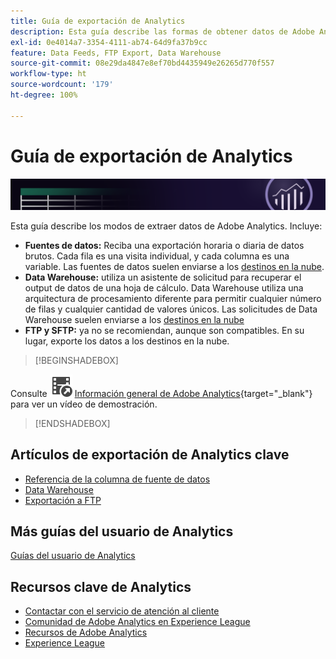 ```yaml
---
title: Guía de exportación de Analytics
description: Esta guía describe las formas de obtener datos de Adobe Analytics mediante fuentes de datos y Data Warehouse.
exl-id: 0e4014a7-3354-4111-ab74-64d9fa37b9cc
feature: Data Feeds, FTP Export, Data Warehouse
source-git-commit: 08e29da4847e8ef70bd4435949e26265d770f557
workflow-type: ht
source-wordcount: '179'
ht-degree: 100%

---
```


# Guía de exportación de Analytics

![Banner](../../assets/doc_banner_export.png)

Esta guía describe los modos de extraer datos de Adobe Analytics. Incluye:

* **Fuentes de datos:** Reciba una exportación horaria o diaria de datos brutos. Cada fila es una visita individual, y cada columna es una variable. Las fuentes de datos suelen enviarse a los [destinos en la nube](/help/export/analytics-data-feed/create-feed.md).
* **Data Warehouse:** utiliza un asistente de solicitud para recuperar el output de datos de una hoja de cálculo. Data Warehouse utiliza una arquitectura de procesamiento diferente para permitir cualquier número de filas y cualquier cantidad de valores únicos. Las solicitudes de Data Warehouse suelen enviarse a los [destinos en la nube](/help/export/data-warehouse/create-request/dw-request-report-destinations.md)
* **FTP y SFTP:** ya no se recomiendan, aunque son compatibles. En su lugar, exporte los datos a los destinos en la nube.


>[!BEGINSHADEBOX]

Consulte ![VideoCheckedOut](/help/assets/icons/VideoCheckedOut.svg) [Información general de Adobe Analytics](https://video.tv.adobe.com/v/27429?quality=12&learn=on){target="_blank"} para ver un vídeo de demostración.

>[!ENDSHADEBOX]


## Artículos de exportación de Analytics clave

* [Referencia de la columna de fuente de datos](/help/export/analytics-data-feed/c-df-contents/datafeeds-reference.md)
* [Data Warehouse](data-warehouse/data-warehouse.md)
* [Exportación a FTP](ftp-and-sftp/ftp-overview.md)

## Más guías del usuario de Analytics

[Guías del usuario de Analytics](https://experienceleague.adobe.com/docs/analytics.html?lang=es)

## Recursos clave de Analytics

* [Contactar con el servicio de atención al cliente](https://experienceleague.adobe.com/?support-solution=Analytics?lang=es#support)
* [Comunidad de Adobe Analytics en Experience League](https://experienceleaguecommunities.adobe.com/t5/adobe-analytics/ct-p/adobe-analytics-community?profile.language=es)
* [Recursos de Adobe Analytics](https://experienceleaguecommunities.adobe.com/t5/adobe-analytics-discussions/adobe-analytics-resources/m-p/276666?profile.language=es)
* [Experience League](https://landing.adobe.com/experience-league/)
